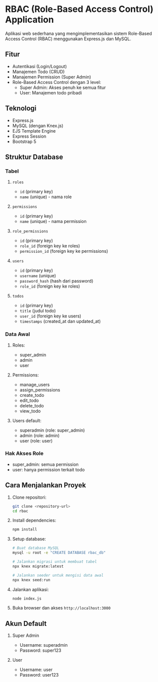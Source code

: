 # RBAC (Role-Based Access Control) Application

Aplikasi web sederhana yang mengimplementasikan sistem Role-Based Access Control (RBAC) menggunakan Express.js dan MySQL.

## Fitur

- Autentikasi (Login/Logout)
- Manajemen Todo (CRUD)
- Manajemen Permission (Super Admin)
- Role-Based Access Control dengan 3 level:
  - Super Admin: Akses penuh ke semua fitur
  - User: Manajemen todo pribadi

## Teknologi

- Express.js
- MySQL (dengan Knex.js)
- EJS Template Engine
- Express Session
- Bootstrap 5

## Struktur Database

### Tabel

1. `roles`
   - `id` (primary key)
   - `name` (unique) - nama role

2. `permissions`
   - `id` (primary key)
   - `name` (unique) - nama permission

3. `role_permissions`
   - `id` (primary key)
   - `role_id` (foreign key ke roles)
   - `permission_id` (foreign key ke permissions)

4. `users`
   - `id` (primary key)
   - `username` (unique)
   - `password_hash` (hash dari password)
   - `role_id` (foreign key ke roles)

5. `todos`
   - `id` (primary key)
   - `title` (judul todo)
   - `user_id` (foreign key ke users)
   - `timestamps` (created_at dan updated_at)

### Data Awal

1. Roles:
   - super_admin
   - admin
   - user

2. Permissions:
   - manage_users
   - assign_permissions
   - create_todo
   - edit_todo
   - delete_todo
   - view_todo

3. Users default:
   - superadmin (role: super_admin)
   - admin (role: admin)
   - user (role: user)

### Hak Akses Role

- super_admin: semua permission
- user: hanya permission terkait todo

## Cara Menjalankan Proyek

1. Clone repositori:
   ```bash
   git clone <repository-url>
   cd rbac
   ```

2. Install dependencies:
   ```bash
   npm install
   ```

3. Setup database:
   ```bash
   # Buat database MySQL
   mysql -u root -e "CREATE DATABASE rbac_db"

   # Jalankan migrasi untuk membuat tabel
   npx knex migrate:latest

   # Jalankan seeder untuk mengisi data awal
   npx knex seed:run
   ```

4. Jalankan aplikasi:
   ```bash
   node index.js
   ```

5. Buka browser dan akses `http://localhost:3000`

## Akun Default

1. Super Admin
   - Username: superadmin
   - Password: super123

2. User
   - Username: user
   - Password: user123
